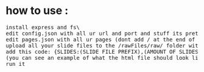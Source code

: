 # how to use :
<pre>install express and fs\
edit config.json with all ur url and port and stuff its pretty self explanatory if u open it\
edit pages.json with all ur pages (dont add / at the end of the url or it wont work.)\
upload all your slide files to the /rawFiles/raw/ folder with a prefix and number. ie: example1.png,example2.png,example3.png\
add this code: {SLIDES:(SLIDE FILE PREFIX),(AMOUNT OF SLIDES),(SLIDE FILE TYPE)}\
(you can see an example of what the html file should look like in /rawFiles/ipaddress.htm)\
run it</pre>